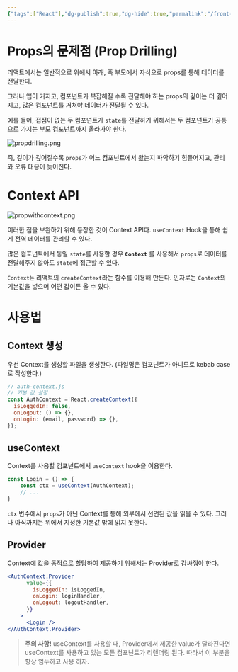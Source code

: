 ```yaml
---
{"tags":["React"],"dg-publish":true,"dg-hide":true,"permalink":"/front-end/react/context-api/","hide":true,"dgPassFrontmatter":true,"noteIcon":""}
---
```


# Props의 문제점 (Prop Drilling)
리액트에서는 일반적으로 위에서 아래, 즉 부모에서 자식으로 props를 통해 데이터를 전달한다.

그러나 앱이 커지고, 컴포넌트가 복잡해질 수록 전달해야 하는 props의 깊이는 더 깊어지고, 많은 컴포넌트를 거쳐야 데이터가 전달될 수 있다.

예를 들어, 접점이 없는 두 컴포넌트가 `state`를 전달하기 위해서는 두 컴포넌트가 공통으로 가지는 부모 컴포넌트까지 올라가야 한다.

![propdrilling.png](/img/user/FrontEnd/React/propdrilling.png)

즉, 깊이가 깊어질수록 `props`가 어느 컴포넌트에서 왔는지 파악하기 힘들어지고, 관리와 오류 대응이 늦어진다.
# Context API

![propwithcontext.png](/img/user/FrontEnd/React/propwithcontext.png)

이러한 점을 보완하기 위해 등장한 것이 Context API다. `useContext` Hook을 통해 쉽게 전역 데이터를 관리할 수 있다.

많은 컴포넌트에서 동일 `state`를 사용할 경우 **`Context`** 를 사용해서 `props`로 데이터를 전달해주지 않아도 `state`에 접근할 수 있다.

`Context는` 리액트의 `createContext`라는 함수를 이용해 만든다. 인자로는 `Context`의 기본값을 넣으며 어떤 값이든 올 수 있다.

# 사용법

## Context 생성
우선 Context를 생성할 파일을 생성한다. (파일명은 컴포넌트가 아니므로 kebab case로 작성한다.)
```js
// auth-context.js
// 기본 값 설정
const AuthContext = React.createContext({
  isLoggedIn: false,
  onLogout: () => {},
  onLogin: (email, password) => {},
});
```

## useContext
Context를 사용할 컴포넌트에서 `useContext` hook을 이용한다.
```jsx
const Login = () => {
	const ctx = useContext(AuthContext);
	// ...
}
```

`ctx` 변수에서 `props`가 아닌 Context를 통해 외부에서 선언된 값을 읽을 수 있다. 그러나 아직까지는 위에서 지정한 기본값 밖에 읽지 못한다.

## Provider
Context에 값을 동적으로 할당하여 제공하기 위해서는 Provider로 감싸줘야 한다.
```jsx
<AuthContext.Provider
      value={{
        isLoggedIn: isLoggedIn,
        onLogin: loginHandler,
        onLogout: logoutHandler,
      }}
    >
      <Login />
</AuthContext.Provider>
```

> **주의 사항!**
> useContext를 사용할 때, Provider에서 제공한 value가 달라진다면 useContext를 사용하고 있는 모든 컴포넌트가 리렌더링 된다. 따라서 이 부분을 항상 염두하고 사용 하자.